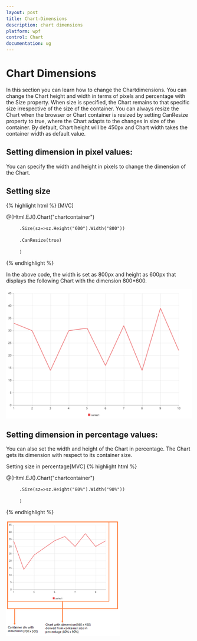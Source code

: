 ```yaml
---
layout: post
title: Chart-Dimensions
description: chart dimensions
platform: wpf
control: Chart
documentation: ug
---
```


# Chart Dimensions

In this section you can learn how to change the Chartdimensions. You can change the Chart height and width in terms of pixels and percentage with the Size property. When size is specified, the Chart remains to that specific size irrespective of the size of the container. You can always resize the Chart when the browser or Chart container is resized by setting CanResize property to true, where the Chart adapts to the changes in size of the container. By default, Chart height will be 450px and Chart width takes the container width as default value.

## Setting dimension in pixel values:

You can specify the width and height in pixels to change the dimension of the Chart. 

## Setting size 
{% highlight html %}
[MVC]



@(Html.EJ().Chart("chartcontainer")

         .Size(sz=>sz.Height("600").Width("800"))

         .CanResize(true)

         )

{% endhighlight  %}

In the above code, the width is set as 800px and height as 600px that displays the following Chart with the dimension 800*600.



![](Chart-Dimensions_images/Chart-Dimensions_img1.png)



## Setting dimension in percentage values:

You can also set the width and height of the Chart in percentage. The Chart gets its dimension with respect to its container size.

Setting size in percentage[MVC]
{% highlight html %}


@(Html.EJ().Chart("chartcontainer")

         .Size(sz=>sz.Height("80%").Width("90%"))

         )

{% endhighlight  %}

![](Chart-Dimensions_images/Chart-Dimensions_img2.png)



